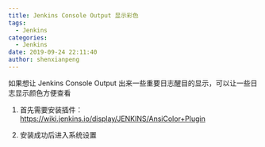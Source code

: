 ```yaml
---
title: Jenkins Console Output 显示彩色
tags:
  - Jenkins
categories:
  - Jenkins
date: 2019-09-24 22:11:40
author: shenxianpeng
---
```


如果想让 Jenkins Console Output 出来一些重要日志醒目的显示，可以让一些日志显示颜色方便查看

1. 首先需要安装插件： https://wiki.jenkins.io/display/JENKINS/AnsiColor+Plugin
<!-- more -->
2. 安装成功后进入系统设置
